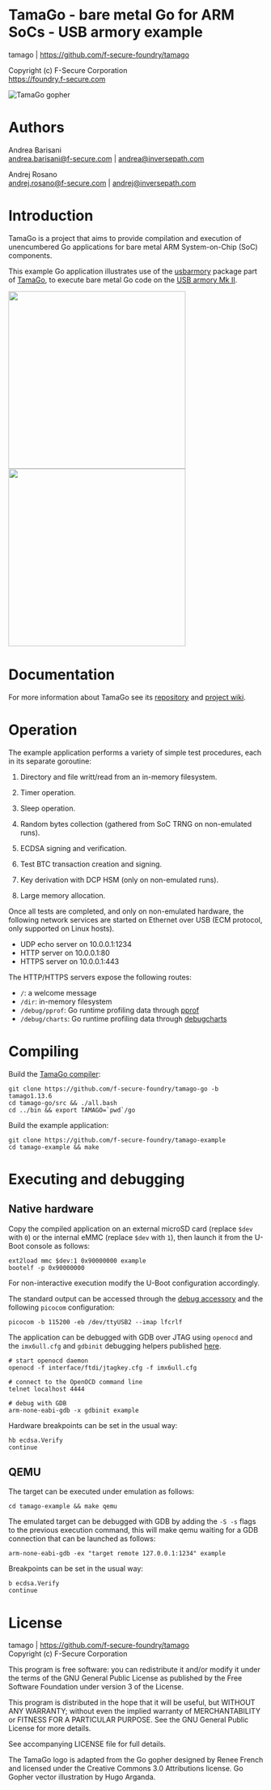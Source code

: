 TamaGo - bare metal Go for ARM SoCs - USB armory example
========================================================

tamago | https://github.com/f-secure-foundry/tamago  

Copyright (c) F-Secure Corporation  
https://foundry.f-secure.com

![TamaGo gopher](https://github.com/f-secure-foundry/tamago/wiki/images/tamago.svg?sanitize=true)

Authors
=======

Andrea Barisani  
andrea.barisani@f-secure.com | andrea@inversepath.com  

Andrej Rosano  
andrej.rosano@f-secure.com   | andrej@inversepath.com  

Introduction
============

TamaGo is a project that aims to provide compilation and execution of
unencumbered Go applications for bare metal ARM System-on-Chip (SoC)
components.

This example Go application illustrates use of the
[usbarmory](https://github.com/f-secure-foundry/tamago/tree/master/usbarmory) package
part of [TamaGo](https://github.com/f-secure-foundry/tamago), to execute bare metal Go code on the
[USB armory Mk II](https://github.com/f-secure-foundry/usbarmory/wiki).

<img src="https://github.com/f-secure-foundry/usbarmory/wiki/images/armory-mark-two-bottom.png" width="350"> <img src="https://github.com/f-secure-foundry/usbarmory/wiki/images/armory-mark-two-top.png" width="350">

Documentation
=============

For more information about TamaGo see its
[repository](https://github.com/f-secure-foundry/tamago) and
[project wiki](https://github.com/f-secure-foundry/tamago/wiki).

Operation
=========

The example application performs a variety of simple test procedures, each in
its separate goroutine:

  1. Directory and file writt/read from an in-memory filesystem.

  2. Timer operation.

  3. Sleep operation.

  4. Random bytes collection (gathered from SoC TRNG on non-emulated runs).

  5. ECDSA signing and verification.

  6. Test BTC transaction creation and signing.

  7. Key derivation with DCP HSM (only on non-emulated runs).

  8. Large memory allocation.

Once all tests are completed, and only on non-emulated hardware, the following
network services are started on Ethernet over USB (ECM protocol, only supported
on Linux hosts).

  * UDP echo server on 10.0.0.1:1234
  * HTTP server on 10.0.0.1:80
  * HTTPS server on 10.0.0.1:443

The HTTP/HTTPS servers expose the following routes:

  * `/`: a welcome message
  * `/dir`: in-memory filesystem
  * `/debug/pprof`: Go runtime profiling data through [pprof](https://golang.org/pkg/net/http/pprof/)
  * `/debug/charts`: Go runtime profiling data through [debugcharts](https://github.com/mkevac/debugcharts)

Compiling
=========

Build the [TamaGo compiler](https://github.com/f-secure-foundry/tamago-go):

```
git clone https://github.com/f-secure-foundry/tamago-go -b tamago1.13.6
cd tamago-go/src && ./all.bash
cd ../bin && export TAMAGO=`pwd`/go
```

Build the example application:

```
git clone https://github.com/f-secure-foundry/tamago-example
cd tamago-example && make
```

Executing and debugging
=======================

Native hardware
---------------

Copy the compiled application on an external microSD card (replace `$dev` with
`0`) or the internal eMMC (replace `$dev` with `1`), then launch it from the
U-Boot console as follows:

```
ext2load mmc $dev:1 0x90000000 example
bootelf -p 0x90000000
```

For non-interactive execution modify the U-Boot configuration accordingly.

The standard output can be accessed through the
[debug accessory](https://github.com/f-secure-foundry/usbarmory/tree/master/hardware/mark-two-debug-accessory)
and the following `picocom` configuration:

```
picocom -b 115200 -eb /dev/ttyUSB2 --imap lfcrlf
```

The application can be debugged with GDB over JTAG using `openocd` and the
`imx6ull.cfg` and `gdbinit` debugging helpers published
[here](https://github.com/f-secure-foundry/tamago/tree/master/dev).

```
# start openocd daemon
openocd -f interface/ftdi/jtagkey.cfg -f imx6ull.cfg

# connect to the OpenOCD command line
telnet localhost 4444

# debug with GDB
arm-none-eabi-gdb -x gdbinit example
```

Hardware breakpoints can be set in the usual way:

```
hb ecdsa.Verify
continue
```

QEMU
----

The target can be executed under emulation as follows:

```
cd tamago-example && make qemu
```

The emulated target can be debugged with GDB by adding the `-S -s` flags to the
previous execution command, this will make qemu waiting for a GDB connection
that can be launched as follows:

```
arm-none-eabi-gdb -ex "target remote 127.0.0.1:1234" example
```

Breakpoints can be set in the usual way:

```
b ecdsa.Verify
continue
```

License
=======

tamago | https://github.com/f-secure-foundry/tamago  
Copyright (c) F-Secure Corporation

This program is free software: you can redistribute it and/or modify it under
the terms of the GNU General Public License as published by the Free Software
Foundation under version 3 of the License.

This program is distributed in the hope that it will be useful, but WITHOUT ANY
WARRANTY; without even the implied warranty of MERCHANTABILITY or FITNESS FOR A
PARTICULAR PURPOSE. See the GNU General Public License for more details.

See accompanying LICENSE file for full details.

The TamaGo logo is adapted from the Go gopher designed by Renee French and
licensed under the Creative Commons 3.0 Attributions license. Go Gopher vector
illustration by Hugo Arganda.
